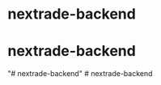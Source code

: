# nextrade-backend
# nextrade-backend
"# nextrade-backend" 
#   n e x t r a d e - b a c k e n d  
 